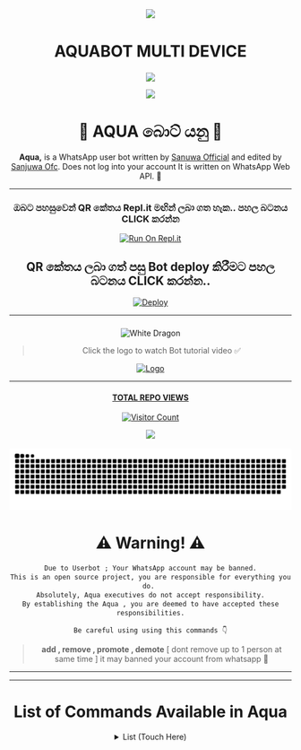 <div align="center">		

<img src= "https://camo.githubusercontent.com/71b837571c48af3aa60a73dbc9d5936aa359d78efbfa8a6743cbbbc16b80ef4d/68747470733a2f2f63646e2e646973636f72646170702e636f6d2f6174746163686d656e74732f3830353930323039333930363630383138362f3830353931333937323533353539303932322f74656e6f722e676966"/>
</p>


# AQUABOT MULTI DEVICE 

<p align="center"> <a href="github.com/Sanjuwa22"><img align="center" src="https://telegra.ph/file/85fe740b2385a55178500.jpg"/></a>
 <p align="center">
</p>
<p align='center'>
    </p>

<p align="center">
  <img src="https://readme-typing-svg.herokuapp.com/?lines=AQUA+BOT+MD+🇱🇰&font=Fira%20Code&center=true&width=380&height=50">

    

<h1> 🔎 AQUA බොට් යනු 🔎</h1>

**Aqua,** is a WhatsApp user bot written by [Sanuwa Official](https://github.com/sanuwaofficial) and edited by [Sanjuwa Ofc](https://github.com/Sanjuwa22). Does not log into your account It is written on WhatsApp Web API. 🍂

---






### ඔබට පහසුවෙන් QR කේතය Repl.it මඟින් ලබා ගත හැක.. පහල බටනය CLICK කරන්න

[![Run On Repl.it](https://repl.it/badge/github/quiec/whatsasena)](https://replit.com/@MagmaGaming/AQUABOT-MDV2?v=1)

## QR කේතය ලබා ගත් පසු Bot deploy කිරීමට පහල බටනය CLICK කරන්න..

[![Deploy](https://www.herokucdn.com/deploy/b7utton.svg)](https://heroku.com/deploy?template=https://github.com/Sanjuwa22/AQUA)

---------------------------------   

 ### 
<img title="White Dragon" src="https://img.shields.io/badge/☛ BUILD BY SANJUWA OFC ☚-dqz/JulieMwol?color=black&style=for-the-badge&logo=github"></a>



> Click the logo to watch Bot tutorial video ✅

<a href="https://youtu.be/Z9rIR0Vopb8"><img title="Logo" src="https://telegra.ph/file/4b2a7d5c1689711f62c3a.jpg">

---


  #### TOTAL REPO VIEWS
![Visitor Count](https://profile-counter.glitch.me/Sanjuwa22/count.svg)
</p>

<div align="center">		

<img src= "https://camo.githubusercontent.com/71b837571c48af3aa60a73dbc9d5936aa359d78efbfa8a6743cbbbc16b80ef4d/68747470733a2f2f63646e2e646973636f72646170702e636f6d2f6174746163686d656e74732f3830353930323039333930363630383138362f3830353931333937323533353539303932322f74656e6f722e676966"/>
</p>


<div align="center">

 [![Run on Repl.it](https://github.com/Platane/snk/raw/output/github-contribution-grid-snake.svg)](https://replit.com/@ALPHAOFFICIAL/V5)


<h1> ⚠️ Warning! ⚠️️</h1>

```
Due to Userbot ; Your WhatsApp account may be banned.
This is an open source project, you are responsible for everything you do. 
Absolutely, Aqua executives do not accept responsibility.
By establishing the Aqua , you are deemed to have accepted these responsibilities.
```

`Be careful using using this commands 👇`
> **add , remove , promote , demote**
[ dont remove up to 1 person at same time ]
it may banned your account from whatsapp 🚫

</div>

_ _ _

---

# List of Commands Available in Aqua
  <details>
  <summary>List (Touch Here)</summary>
<p>

 

┌─(📥ᴅᴏᴡɴʟᴏᴀᴅᴇʀ ᴄᴏᴍᴍᴀɴᴅꜱ)
-         .song
-         .video
-         .fb
-         .ig
-         .tiktok
-         .mediafire 
-         .img
-         .downapk

┌─(🔍ꜱᴇᴀʀᴄʜ ᴄᴏᴍᴍᴀɴᴅꜱ)

-         .getyt
-         .findapk

┌─(🧰ᴄᴏɴᴠᴇʀᴛ ᴄᴏᴍᴍᴀɴᴅꜱ)

-         .sticker
-         .imagesticker
-         .vsticker
-         .pemoji
-         .sticemoji
-         .emomix
-         .removebg
-         .logo1
-         .mp4audio

┌─(🪀ɢʀᴏᴜᴘ ᴄᴏᴍᴍᴀɴᴅꜱ)

-         .add
-         .kick
-         .promote
-         .demote
-         .mute
-         .unmute
-         .tagall

┌─(🧑‍💻ᴀᴅᴍɪɴ ᴄᴏᴍᴍᴀɴᴅꜱ)

-         .update
-         .ping

┌─(💫ᴏᴛʜᴇʀ ᴄᴏᴍᴍᴀɴᴅꜱ)

-         .alive

  an lot more....
